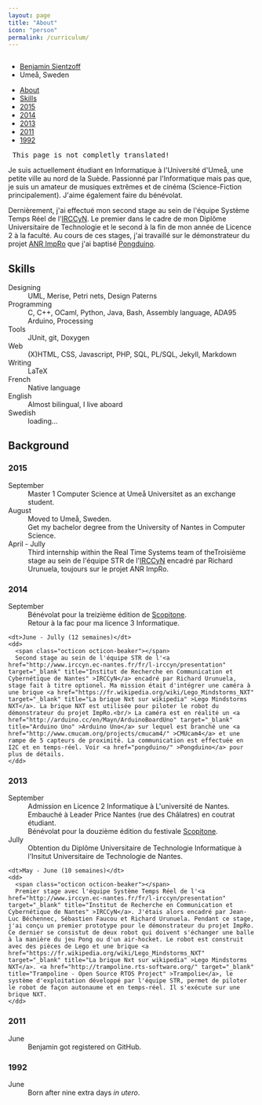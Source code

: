 ```yaml
---
layout: page
title: "About"
icon: "person"
permalink: /curriculum/
---
```

<div id="cv-header">

  <img class="avatar" src="https://avatars0.githubusercontent.com/u/891025?s=320" alt="" title="" />

  <ul>
    <li>
      <span class="octicon octicon-link"></span>
      <a href="http://www.github.com/blasterbug" title="My profil on GitHub">
        Benjamin Sientzoff
      </a>
    </li>
    <li><span class="octicon octicon-location"></span> Umeå, Sweden</li>
  </ul>

  <ul id="menu">
    <li><a href="#aboutme">About</a></li>
    <li><a href="#skills">Skills</a></li>
    <li><a href="#cur-2015" title="Sweden!" >2015</a></li>
    <li><a href="#cur-2014" title="La fin du monde ?" >2014</a></li>
    <li><a href="#cur-2013" title="J'ai eu mon DUT!" >2013</a></li>
    <li><a href="#cur-2011" title="Bienvenue sur GH" >2011</a></li>
     <li><a href="#cur-1992" title="La cignone est passée" >1992</a></li>
  </ul>

</div>

<section>

  <pre><span class="octicon octicon-alert"></span> This page is not completly translated!</pre>

  <p id="aboutme">
    <span class="mega-octicon octicon-quote" ></span> Je suis actuellement étudiant en Informatique à l'Université d'Umeå, une petite ville au nord de la Suède. Passionné par l'Informatique mais pas que, je suis un amateur de musiques extrêmes et de cinéma (Science-Fiction principalement). J'aime également faire du bénévolat.
  </p>
  
  <p>
    Dernièrement, j'ai effectué mon second stage au sein de l'équipe Système Temps Réel de l'<a href="http://www.irccyn.ec-nantes.fr/fr/l-irccyn/presentation" target="_blank" title="Institut de Recherche en Communication et Cybernétique de Nantes" >IRCCyN</a>. Le premier dans le cadre de mon Diplôme Universitaire de Technologie et le second à la fin de mon année de Licence 2 à la faculté. Au cours de ces stages, j'ai travaillé sur le démonstrateur du projet <a href="http://anr-impro.irccyn.ec-nantes.fr/#description" target="_blank" title="Description du projet ANR ImpRo" >ANR ImpRo</a> que j'ai baptisé <a href="/tags/#pongduino" >Pongduino</a>.
  </p>

  <h2 id="skills">Skills</h2>
  <dl>
    <dt>Designing</dt>
    <dd>UML, Merise, Petri nets, Design Paterns</dd>
    <dt>Programming</dt>
    <dd>C, C++, OCaml, Python, Java, Bash, Assembly language, ADA95</dd>
    <dd>Arduino, Processing</dd>
    <dt>Tools</dt>
    <dd>JUnit, git, Doxygen</dd>
    <dt>Web</dt>
    <dd>(X)HTML, CSS, Javascript, PHP, SQL, PL/SQL, Jekyll, Markdown</dd>
    <dt>Writing</dt>
    <dd>LaTeX</dd>
    <dt>French</dt>
    <dd>Native language</dd>
    <dt>English</dt>
    <dd>Almost bilingual, I live aboard</dd>
    <dt>Swedish</dt>
    <dd>loading...</dd>
  </dl>

  <h2>Background</h2>
  <h3 id="cur-2015" >2015</h3>
  <dl>
    <dt>September</dt>
    <dd>
      <span class="octicon octicon-book"></span> 
      Master 1 Computer Science at Umeå Universitet as an exchange student.
    </dd>
    <dt>August</dt>
    <dd>
      <span class="octicon octicon-location"></span> 
      Moved to Umeå, Sweden.
    </dd>
    <dd>
      <span class="octicon octicon-mortar-board"></span> 
      Get my bachelor degree from the University of Nantes in Computer Science.
    </dd>
    <dt>April - Jully</dt>
    <dd>
      <span class="octicon octicon-beaker"></span> 
      Third internship within the Real Time Systems team of theTroisième stage au sein de l'équipe STR de l'<a href="http://www.irccyn.ec-nantes.fr/fr/l-irccyn/presentation" target="_blank" title="Institut de Recherche en Communication et Cybernétique de Nantes" >IRCCyN</a> encadré par Richard Urunuela, toujours sur le projet ANR ImpRo.
    </dd>
  </dl>

  <h3 id="cur-2014" >2014</h3>
  <dl>
    <dt>September</dt>
    <dd>
      <span class="octicon octicon-jersey"></span> 
      Bénévolat pour la treizième édition de <a href="http://www.scopitone.org/" target="_blank" title="Scoptione" >Scopitone</a>.
    </dd>
    <dd>Retour à la fac pour ma licence 3 Informatique.</dd>

    <dt>June - Jully (12 semaines)</dt>
    <dd>
      <span class="octicon octicon-beaker"></span> 
      Second stage au sein de l'équipe STR de l'<a href="http://www.irccyn.ec-nantes.fr/fr/l-irccyn/presentation" target="_blank" title="Institut de Recherche en Communication et Cybernétique de Nantes" >IRCCyN</a> encadré par Richard Urunuela, stage fait à titre optionel. Ma mission était d'intégrer une caméra à une brique <a href="https://fr.wikipedia.org/wiki/Lego_Mindstorms_NXT" target="_blank" title="La brique Nxt sur wikipedia" >Lego Mindstorms NXT</a>. La brique NXT est utilisée pour piloter le robot du démonstrateur du projet ImpRo.<br/> La caméra est en réalité un <a href="http://arduino.cc/en/Mayn/ArduinoBoardUno" target="_blank" title="Arduino Uno" >Arduino Uno</a> sur lequel est branché une <a href="http://www.cmucam.org/projects/cmucam4/" >CMUcam4</a> et une rampe de 5 capteurs de proximité. La communication est effectuée en I2C et en temps-réel. Voir <a href="pongduino/" >Pongduino</a> pour plus de détails.
    </dd>
  </dl>

  <h3 id="cur-2013" >2013</h3>
  <dl>
    <dt>September</dt>
    <dd>Admission en Licence 2 Informatique à L'université de Nantes.</dd>
    <dd>
      <span class="octicon octicon-briefcase"></span> 
      Embauché à Leader Price Nantes (rue des Châlatres) en coutrat étudiant.
    </dd>
    <dd>
      <span class="octicon octicon-jersey"></span> 
      Bénévolat pour la douzième édition du festivale <a href="http://www.scopitone.org/" target="_blank" title="Scoptione" >Scopitone</a>.
    </dd>
    <dt>Jully</dt>
    <dd>
      <span class="octicon octicon-mortar-board"></span> 
      Obtention du Diplôme Universitaire de Technologie Informatique à l'Insitut Universitaire de Technologie de Nantes.
    </dd>

    <dt>May - June (10 semaines)</dt>
    <dd>
      <span class="octicon octicon-beaker"></span> 
      Premier stage avec l'équipe Système Temps Réel de l'<a href="http://www.irccyn.ec-nantes.fr/fr/l-irccyn/presentation" target="_blank" title="Institut de Recherche en Communication et Cybernétique de Nantes" >IRCCyN</a>. J'étais alors encadré par Jean-Luc Béchennec, Sébastien Faucou et Richard Urunuela. Pendant ce stage, j'ai conçu un premier prototype pour le démonstrateur du projet ImpRo. Ce dernier se consistut de deux robot qui doivent s'échanger une balle à la manière du jeu Pong ou d'un air-hocket. Le robot est construit avec des pièces de Lego et une brique <a href="https://fr.wikipedia.org/wiki/Lego_Mindstorms_NXT" target="_blank" title="La brique Nxt sur wikipedia" >Lego Mindstorms NXT</a>. <a href="http://trampoline.rts-software.org/" target="_blank" title="Trampoline - Open Source RTOS Project" >Trampolie</a>, le système d'exploitation développé par l'équipe STR, permet de piloter le robot de façon autonaume et en temps-réel. Il s'exécute sur une brique NXT.
    </dd>
  </dl>

  <h3 id="cur-2011" >2011</h3>
  <dl>
    <dt>June</dt>
    <dd>
      <span class="octicon octicon-octoface"></span> 
      Benjamin got registered on GitHub.
    </dd>
  </dl>

  <div style="margin: auto; width: 30%"><span class="octicon octicon-primitive-dot"></span> <span class="octicon octicon-primitive-dot"></span> <span class="octicon octicon-primitive-dot"></span></div>

  <h3 id="cur-1992" >1992</h3>
  <dl>
    <dt>June</dt>
    <dd>
      <span class="octicon octicon-package"></span> 
      Born after nine extra days <i>in utero</i>.
    </dd>
  </dl>
</section>
